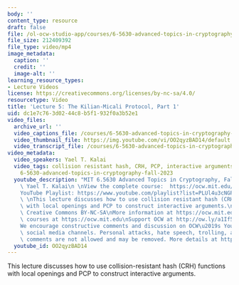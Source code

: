```yaml
---
body: ''
content_type: resource
draft: false
file: /ol-ocw-studio-app/courses/6-5630-advanced-topics-in-cryptography-fall-2023/65630-f23-lecture-5-part-1_360p_16_9.mp4
file_size: 212409392
file_type: video/mp4
image_metadata:
  caption: ''
  credit: ''
  image-alt: ''
learning_resource_types:
- Lecture Videos
license: https://creativecommons.org/licenses/by-nc-sa/4.0/
resourcetype: Video
title: 'Lecture 5: The Kilian-Micali Protocol, Part 1'
uid: dc1e7c76-3d02-44c8-b5f1-932f0a3b52e1
video_files:
  archive_url: ''
  video_captions_file: /courses/6-5630-advanced-topics-in-cryptography-fall-2023/1d0S6mBQJYcRnII8d1AiRgZrvVj2mI1M3_transcript.webvtt
  video_thumbnail_file: https://img.youtube.com/vi/OO2qyzBAD14/default.jpg
  video_transcript_file: /courses/6-5630-advanced-topics-in-cryptography-fall-2023/1d0S6mBQJYcRnII8d1AiRgZrvVj2mI1M3_transcript.pdf
video_metadata:
  video_speakers: Yael T. Kalai
  video_tags: collision resistant hash, CRH, PCP, interactive arguments, Merkle hash,
    6-5630-advanced-topics-in-cryptography-fall-2023
  youtube_description: "MIT 6.5630 Advanced Topics in Cryptography, Fall 2023\nInstructor:\
    \ Yael T. Kalai\n \nView the complete course:  https://ocw.mit.edu/courses/6-5630-advanced-topics-in-cryptography-fall-2023/\n\
    YouTube Playlist: https://www.youtube.com/playlist?list=PLUl4u3cNGP61EZllk7zwgvPbI4kbnKhWz\n\
    \ \nThis lecture discusses how to use collision resistant hash (CRH) functions\
    \ with local openings and PCP to construct interactive arguments.\n \nLicense:\
    \ Creative Commons BY-NC-SA\nMore information at https://ocw.mit.edu/terms\nMore\
    \ courses at https://ocw.mit.edu\nSupport OCW at http://ow.ly/a1If50zVRlQ\n \n\
    We encourage constructive comments and discussion on OCW\u2019s YouTube and other\
    \ social media channels. Personal attacks, hate speech, trolling, and inappropriate\
    \ comments are not allowed and may be removed. More details at https://ocw.mit.edu/comments."
  youtube_id: OO2qyzBAD14
---
```

This lecture discusses how to use collision-resistant hash (CRH) functions with local openings and PCP to construct interactive arguments.